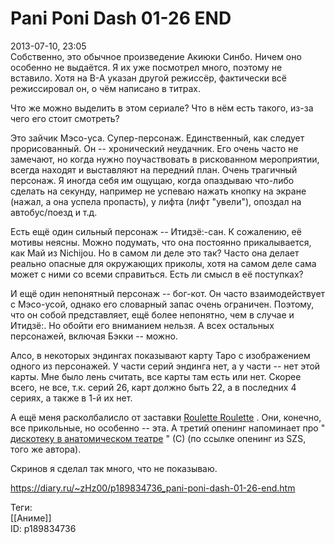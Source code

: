 Pani Poni Dash 01-26 END
=========================

   
 2013-07-10, 23:05   
  Собственно, это обычное произведение Акиюки Синбо. Ничем оно особенно не выдаётся. Я их уже посмотрел много, поэтому не вставило. Хотя на В-А указан другой режиссёр, фактически всё режиссировал он, о чём написано в титрах.   
   
 Что же можно выделить в этом сериале? Что в нём есть такого, из-за чего его стоит смотреть?   
   
 Это зайчик Мэсо-уса. Супер-персонаж. Единственный, как следует прорисованный. Он -- хронический неудачник. Его очень часто не замечают, но когда нужно поучаствовать в рискованном мероприятии, всегда находят и выставляют на передний план. Очень трагичный персонаж. Я иногда себя им ощущаю, когда опаздываю что-либо сделать на секунду, например не успеваю нажать кнопку на экране (нажал, а она успела пропасть), у лифта (лифт "увели"), опоздал на автобус/поезд и т.д.   
   
 Есть ещё один сильный персонаж -- Итидзё:-сан. К сожалению, её мотивы неясны. Можно подумать, что она постоянно прикалывается, как Май из Nichijou. Но в самом ли деле это так? Часто она делает реально опасные для окружающих приколы, хотя на самом деле сама может с ними со всеми справиться. Есть ли смысл в её поступках?   
   
 И ещё один непонятный персонаж -- бог-кот. Он часто взаимодействует с Мэсо-усой, однако его словарный запас очень ограничен. Поэтому, что он собой представляет, ещё более непонятно, чем в случае и Итидзё:. Но обойти его вниманием нельзя. А всех остальных персонажей, включая Бэкки -- можно.   
   
 Алсо, в некоторых эндингах показывают карту Таро с изображением одного из персонажей. У части серий эндинга нет, а у части -- нет этой карты. Мне было лень считать, все карты там есть или нет. Скорее всего, не все, т.к. серий 26, карт должно быть 22, а в последних 4 сериях, а также в 1-й их нет.   
   
 А ещё меня расколбалисло от заставки  [Roulette Roulette](https://www.youtube.com/watch?v=PJ4cv-1pNq8)  . Они, конечно, все прикольные, но особенно -- эта. А третий опенинг напоминает про "  [дискотеку в анатомическом театре](https://www.youtube.com/watch?v=jKBCC5Qz7E4)  " (С) (по ссылке опенинг из SZS, того же автора).   
   
 Скринов я сделал так много, что не показываю.   
    
 <https://diary.ru/~zHz00/p189834736_pani-poni-dash-01-26-end.htm>   
   
 Теги:   
 [[Аниме]]   
 ID: p189834736